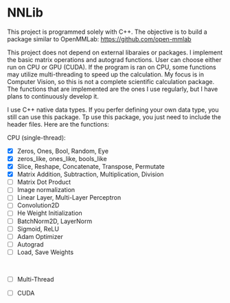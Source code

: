 # NNLib

This project is programmed solely with C++. The objective is to build a package similar to OpenMMLab:
https://github.com/open-mmlab

This project does not depend on external libaraies or packages. I implement the basic matrix operations and autograd functions. User can choose either run on CPU or GPU (CUDA). If the program is ran on CPU, some functions may utilize multi-threading to speed up the calculation. My focus is in Computer Vision, so this is not a complete scientific calculation package. The functions that are implemented are the ones I use regularly, but I have plans to continuously develop it.

I use C++ native data types. If you perfer defining your own data type, you still can use this package. Tp use this package, you just need to include the header files. Here are the functions:

CPU (single-thread):
- [x] Zeros, Ones, Bool, Random, Eye
- [x] zeros_like, ones_like, bools_like
- [x] Slice, Reshape, Concatenate, Transpose, Permutate
- [x] Matrix Addition, Subtraction, Multiplication, Division
- [ ] Matrix Dot Product
- [ ] Image normalization
- [ ] Linear Layer, Multi-Layer Perceptron
- [ ] Convolution2D
- [ ] He Weight Initialization
- [ ] BatchNorm2D, LayerNorm
- [ ] Sigmoid, ReLU
- [ ] Adam Optimizer
- [ ] Autograd
- [ ] Load, Save Weights

<br>

- [ ] Multi-Thread
- [ ] CUDA



